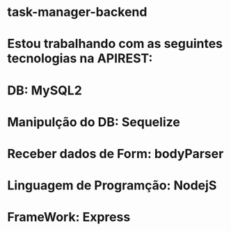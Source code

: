 # task-manager-backend
# Estou trabalhando com as seguintes tecnologias na APIREST:
# DB: MySQL2
# Manipulção do DB: Sequelize
# Receber dados de Form: bodyParser
# Linguagem de Programção: NodejS
# FrameWork: Express